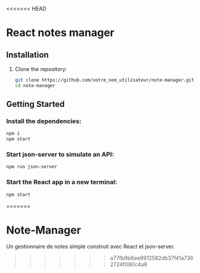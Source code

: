 <<<<<<< HEAD
# React notes manager

## Installation

1. Clone the repository:

   ```bash
   git clone https://github.com/votre_nom_utilisateur/note-manager.git
   cd note-manager

## Getting Started

### Install the dependencies:
```bash
npm i
npm start
```
### Start json-server to simulate an API:
```bash
npm run json-server
```
### Start the React app in a new terminal:
```bash
npm start
```
=======
# Note-Manager
Un gestionnaire de notes simple construit avec React et json-server.
>>>>>>> a77fb9b6ee9912582db37f41a7362724f080c4a8
